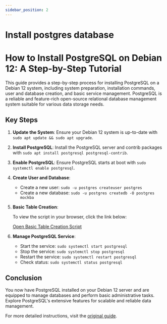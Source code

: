```yaml
---
sidebar_position: 2
---
```


# Install postgres database


# How to Install PostgreSQL on Debian 12: A Step-by-Step Tutorial

This guide provides a step-by-step process for installing PostgreSQL on a Debian 12 system, including system preparation, installation commands, user and database creation, and basic service management. PostgreSQL is a reliable and feature-rich open-source relational database management system suitable for various data storage needs.

## Key Steps

1. **Update the System**: Ensure your Debian 12 system is up-to-date with `sudo apt update && sudo apt upgrade`.

2. **Install PostgreSQL**: Install the PostgreSQL server and contrib packages with `sudo apt install postgresql postgresql-contrib`.

3. **Enable PostgreSQL**: Ensure PostgreSQL starts at boot with `sudo systemctl enable postgresql`.

4. **Create User and Database**:
    - Create a new user: `sudo -u postgres createuser postgres`
    - Create a new database: `sudo -u postgres createdb -O postgres mockba`

5. **Basic Table Creation**:
    
    To view the script in your browser, click the link below:

    [Open Basic Table Creation Script](database/script.sql)

6. **Manage PostgreSQL Service**:
    - Start the service: `sudo systemctl start postgresql`
    - Stop the service: `sudo systemctl stop postgresql`
    - Restart the service: `sudo systemctl restart postgresql`
    - Check status: `sudo systemctl status postgresql`

## Conclusion

You now have PostgreSQL installed on your Debian 12 server and are equipped to manage databases and perform basic administrative tasks. Explore PostgreSQL's extensive features for scalable and reliable data management.

For more detailed instructions, visit the [original guide](https://www.sqliz.com/posts/install-postgresql-on-debian-12/).
